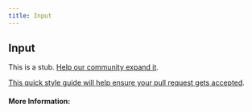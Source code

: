 ```yaml
---
title: Input
---
```


## Input

This is a stub. [Help our community expand it](https://github.com/freecodecamp/guides/tree/master/src/pages/articles/html/attributes/input/index.md).

[This quick style guide will help ensure your pull request gets accepted](https://github.com/freeCodeCamp/guides/blob/master/README.md).

<!-- The article goes here, in GitHub-flavored Markdown. Feel free to add YouTube videos, images, and CodePen/JSBin embeds  -->

#### More Information:
<!-- Please add any articles you think might be helpful to read before writing the article -->


